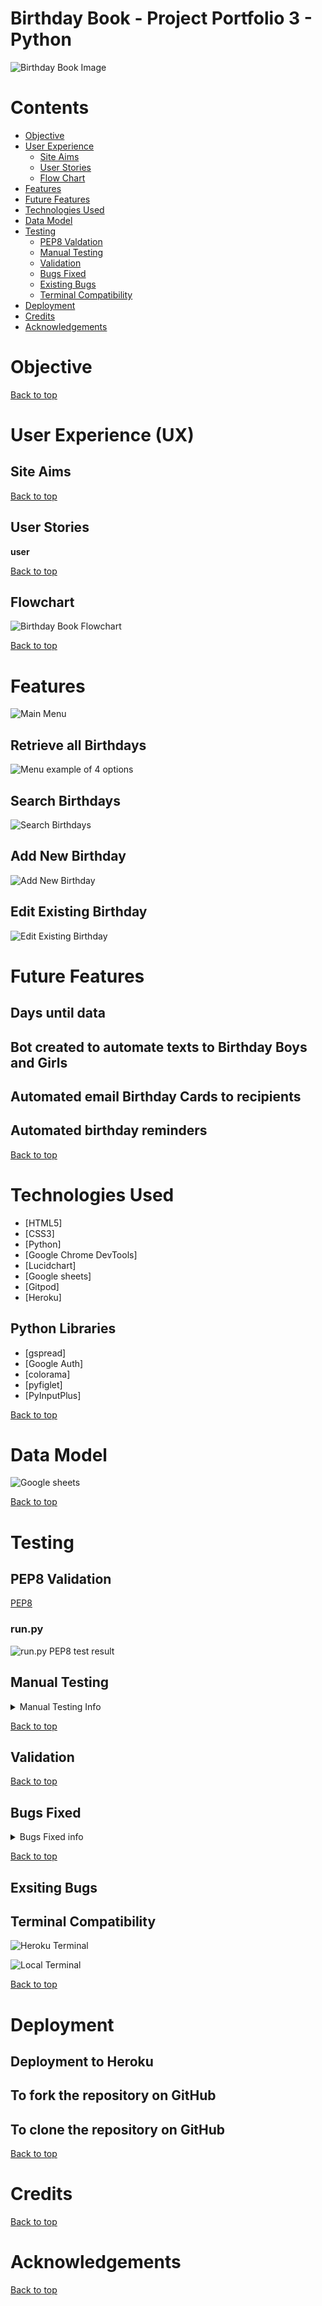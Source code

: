 # **Birthday Book - Project Portfolio 3 - Python**


![Birthday Book Image](docs/images/)

# Contents

* [Objective](<#objective>)
* [User Experience](<#user-experience-ux>)
  * [Site Aims](<#site-aims>)
  * [User Stories](<#user-stories>)
  * [Flow Chart](<#flowchart>)
* [Features](<#features>)
* [Future Features](<#future-features>)
* [Technologies Used](<#technologies-used>)
* [Data Model](<#data-model>)
* [Testing](<#testing>)
  * [PEP8 Valdation](<#pep8-validation>)
  * [Manual Testing](<#manual-testing>)
  * [Validation](<#validation>)
  * [Bugs Fixed](<#bugs-fixed>)
  * [Existing Bugs](<#existing>)
  * [Terminal Compatibility](<#terminal-compatibility>)
* [Deployment](<#deployment>)
* [Credits](<#credits>)
* [Acknowledgements](<#acknowledgements>)

# Objective



[Back to top](<#contents>)

# User Experience (UX)

## Site Aims



[Back to top](<#contents>)

## User Stories

**user**  

[Back to top](<#contents>)

## Flowchart

![Birthday Book Flowchart](docs/flowchart/)

[Back to top](<#contents>)

# Features



![Main Menu](assets/images/)

## Retrieve all Birthdays

![Menu example of 4 options](docs/images/)

 
## Search Birthdays

![Search Birthdays](docs/images/)



## Add New Birthday
![Add New Birthday](docs/images/)


## Edit Existing Birthday
![Edit Existing Birthday](docs/images/)


# Future Features

## Days until data

## Bot created to automate texts to Birthday Boys and Girls 

## Automated email Birthday Cards to recipients

## Automated birthday reminders 

[Back to top](<#contents>)

# Technologies Used

* [HTML5]
* [CSS3]
* [Python]
* [Google Chrome DevTools]
* [Lucidchart]
* [Google sheets]
* [Gitpod]
* [Heroku]

## Python Libraries

* [gspread]
* [Google Auth]
* [colorama]
* [pyfiglet]
* [PyInputPlus]

[Back to top](<#contents>)

# Data Model

![Google sheets](docs/images/)

[Back to top](<#contents>)

# Testing

## PEP8 Validation

[PEP8](http://pep8online.com/) 

### run.py

![run.py PEP8 test result](docs/images/)

## Manual Testing


<details><summary> Manual Testing Info</summary>

### Welcome screen

### Search birthdays

### Add New Birthday

### Edit Existing Birthday

### Retrieve all Birthdays
  
### Exit

### Other


</details>

[Back to top](<#contents>)  

## Validation  

[Back to top](<#contents>)

## Bugs Fixed

<details><summary>Bugs Fixed info</summary>

### Bug 1

![bug 1](docs/images/)


### Bug 2

![bug 2](docs/images/)

### Bug 3

![bug 3](docs/images/)


</details>

[Back to top](<#contents>)

## Exsiting Bugs 

## Terminal Compatibility

![Heroku Terminal](docs/images/heroku-terminal.png)

![Local Terminal](docs/images/local-terminal.png)

[Back to top](<#contents>)

# Deployment

## Deployment to Heroku

## To fork the repository on GitHub

## To clone the repository on GitHub

</details>

[Back to top](<#contents>)

# Credits

[Back to top](<#contents>)

# Acknowledgements

[Back to top](<#contents>)
